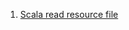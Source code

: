
1. [Scala read resource file](https://stackoverflow.com/questions/27360977/how-to-read-files-from-resources-folder-in-scala)